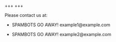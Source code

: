 +++
+++

Please contact us at:
- <span class="hidden" aria-hidden="true">SPAMBOTS GO AWAY!</span> example1@<!-- sdfjsdhfkjypcs -->example.com</p>
- <span class="hidden" aria-hidden="true">SPAMBOTS GO AWAY!</span> example2@<!-- sdfjsdhfkjypcs -->example.com</p>
 